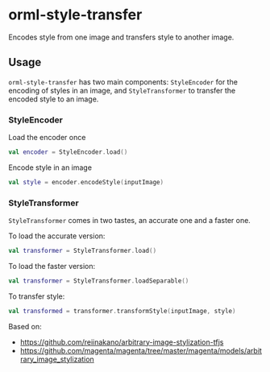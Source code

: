 # orml-style-transfer

Encodes style from one image and transfers style to another image.

## Usage

`orml-style-transfer` has two main components: `StyleEncoder` for the encoding of styles in an image, and `StyleTransformer` to 
transfer the encoded style to an image.

### StyleEncoder

Load the encoder once

```kotlin
val encoder = StyleEncoder.load()
```

Encode style in an image
```kotlin
val style = encoder.encodeStyle(inputImage)
```

### StyleTransformer

`StyleTransformer` comes in two tastes, an accurate one and a faster one.

To load the accurate version:
```kotlin
val transformer = StyleTransformer.load() 
```

To load the faster version:
```kotlin
val transformer = StyleTransformer.loadSeparable() 
```

To transfer style:
```kotlin
val transformed = transformer.transformStyle(inputImage, style)
```

Based on:
 * https://github.com/reiinakano/arbitrary-image-stylization-tfjs
 * https://github.com/magenta/magenta/tree/master/magenta/models/arbitrary_image_stylization
   